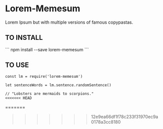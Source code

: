 # Lorem-Memesum

Lorem Ipsum but with multiple versions of famous copypastas.

<h2>TO INSTALL</h2>
```
npm install --save lorem-memesum
```

<h2>TO USE</h2>

```
const lm = require('lorem-memesum')

let sentenceWords = lm.sentence.randomSentence()

// "Lobsters are mermaids to scorpions."
<<<<<<< HEAD
```

=======

> > > > > > > 12e9ea66df1f78c233f31970ec9a0178a3cc8180
